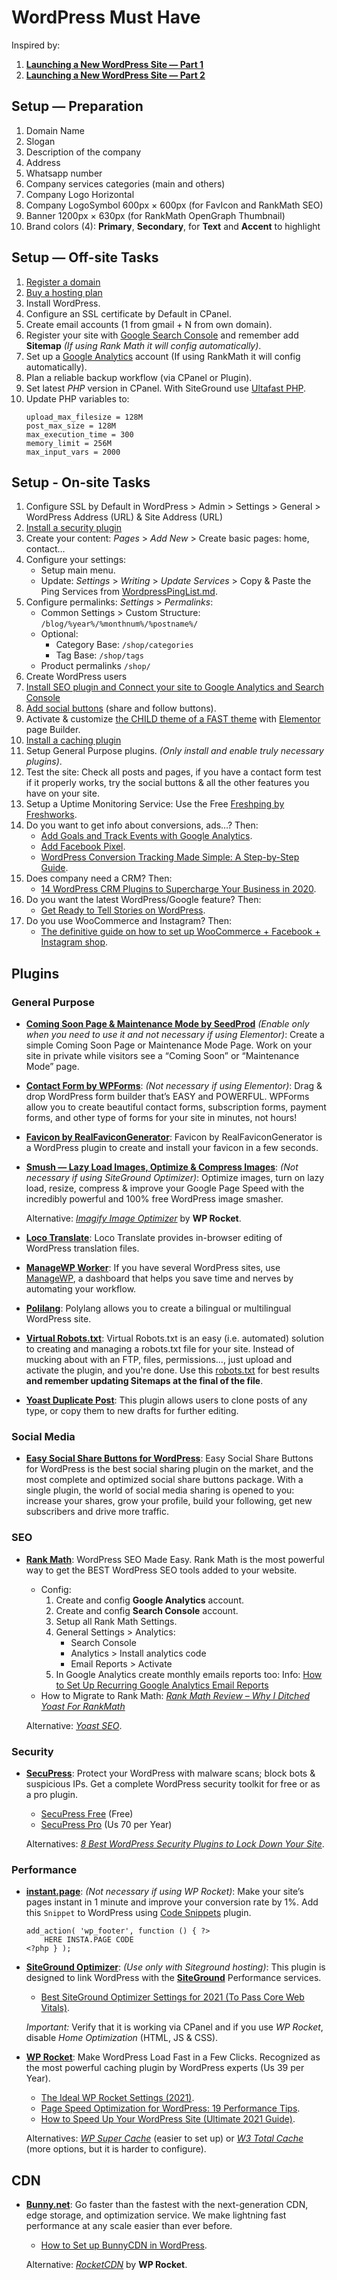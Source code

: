 # WordPress Must Have

Inspired by:
1. [**Launching a New WordPress Site — Part 1**](http://www.hongkiat.com/blog/launching-new-wordpress-site-part-1/)
2. [**Launching a New WordPress Site — Part 2**](http://www.hongkiat.com/blog/launching-new-wordpress-site-part-2/)


## Setup — Preparation

1. Domain Name
2. Slogan
3. Description of the company
4. Address
5. Whatsapp number
6. Company services categories (main and others)
7. Company Logo Horizontal
8. Company LogoSymbol 600px × 600px (for FavIcon and RankMath SEO)
9. Banner 1200px × 630px (for RankMath OpenGraph Thumbnail)
10. Brand colors (4): **Primary**, **Secondary**, for **Text** and **Accent** to highlight


## Setup — Off-site Tasks

1. [Register a domain](http://bit.ly/AX-Dominios)
2. [Buy a hosting plan](http://bit.ly/AX-SuperHosting)
3. Install WordPress.
4. Configure an SSL certificate by Default in CPanel.
5. Create email accounts (1 from gmail + N from own domain).
6. Register your site with [Google Search Console](https://search.google.com/search-console/about) and remember add
   **Sitemap** _(If using Rank Math it will config automatically)_.
7. Set up a [Google Analytics](https://analytics.google.com/) account (If using RankMath it will config automatically).
8. Plan a reliable backup workflow (via CPanel or Plugin).
9. Set latest _PHP_ version in CPanel. With SiteGround use [Ultafast PHP](https://www.siteground.com/kb/ultrafast-php-enable/).
10. Update PHP variables to:
      ```
      upload_max_filesize = 128M
      post_max_size = 128M
      max_execution_time = 300
      memory_limit = 256M
      max_input_vars = 2000  
      ```


## Setup - On-site Tasks

1. Configure SSL by Default in WordPress > Admin > Settings > General > WordPress Address (URL) & Site Address (URL)
2. [Install a security plugin](#security)
3. Create your content: _Pages_ > _Add New_ > Create basic pages: home, contact…
4. Configure your settings:
   - Setup main menu.
   - Update: _Settings_ > _Writing_ > _Update Services_ > Copy & Paste the Ping Services from [WordpressPingList.md](PingList.md).
5. Configure permalinks: _Settings_ > _Permalinks_:
   - Common Settings > Custom Structure: `/blog/%year%/%monthnum%/%postname%/`
   - Optional:
     - Category Base: `/shop/categories`
     - Tag Base: `/shop/tags`
   - Product permalinks `/shop/`
6. Create WordPress users
7. [Install SEO plugin and Connect your site to Google Analytics and Search Console](#seo)
8. [Add social buttons](#social-media) (share and follow buttons).
9. Activate & customize [the CHILD theme of a FAST theme](https://kinsta.com/blog/fastest-wordpress-theme/) with
   [Elementor](https://elementor.com/) page Builder.
10. [Install a caching plugin](#performance)
11. Setup General Purpose plugins. _(Only install and enable truly necessary plugins)_.
12. Test the site: Check all posts and pages, if you have a contact form test if it properly works, try the social
    buttons & all the other features you have on your site.
13. Setup a Uptime Monitoring Service: Use the Free [Freshping by Freshworks](https://www.freshworks.com/website-monitoring/).
15. Do you want to get info about conversions, ads…? Then:
    - [Add Goals and Track Events with Google Analytics](https://www.wpbeginner.com/wp-tutorials/how-to-add-google-analytics-event-tracking-in-wordpress/).
    - [Add Facebook Pixel](https://www.facebook.com/business/learn/facebook-ads-pixel).
    - [WordPress Conversion Tracking Made Simple: A Step-by-Step Guide](https://www.wpbeginner.com/beginners-guide/wordpress-conversion-tracking-made-simple-a-step-by-step-guide/).
16. Does company need a CRM? Then:
    - [14 WordPress CRM Plugins to Supercharge Your Business in 2020](https://kinsta.com/blog/wordpress-crm/).
17. Do you want the latest WordPress/Google feature? Then:
    - [Get Ready to Tell Stories on WordPress](https://google.github.io/web-stories-wp/beta/).
18. Do you use WooCommerce and Instagram? Then:
    - [The definitive guide on how to set up WooCommerce + Facebook + Instagram shop](https://saucal.com/the-definitive-guide-on-how-to-setup-woocommerce-facebook-instagram-shop/).




## Plugins


### General Purpose

* [**Coming Soon Page & Maintenance Mode by SeedProd**](https://wordpress.org/plugins/coming-soon/)
  _(Enable only when you need to use it and not necessary if using Elementor)_: Create a simple Coming Soon Page or
  Maintenance Mode Page. Work on your site in private while visitors see a “Coming Soon” or “Maintenance Mode” page.


* [**Contact Form by WPForms**](https://wordpress.org/plugins/wpforms-lite/):
  _(Not necessary if using Elementor)_: Drag & drop WordPress form builder that’s EASY and POWERFUL. WPForms allow you
  to create beautiful contact forms, subscription forms, payment forms, and other type of forms for your site in
  minutes, not hours!


* [**Favicon by RealFaviconGenerator**](https://wordpress.org/plugins/favicon-by-realfavicongenerator/):
  Favicon by RealFaviconGenerator is a WordPress plugin to create and install your favicon in a few seconds.


* [**Smush — Lazy Load Images, Optimize & Compress Images**](https://wordpress.org/plugins/wp-smushit/):
  _(Not necessary if using SiteGround Optimizer)_: Optimize images, turn on lazy load, resize, compress & improve your
  Google Page Speed with the incredibly powerful and 100% free WordPress image smasher.

  Alternative: [_Imagify Image Optimizer_](https://wordpress.org/plugins/imagify/) by **WP Rocket**.


* [**Loco Translate**](https://wordpress.org/plugins/loco-translate/):
  Loco Translate provides in-browser editing of WordPress translation files.


* [**ManageWP Worker**](https://wordpress.org/plugins/worker/):
  If you have several WordPress sites, use [ManageWP](https://managewp.com/), a dashboard that helps you save time and
  nerves by automating your workflow.


* [**Polilang**](https://wordpress.org/plugins/polylang/):
  Polylang allows you to create a bilingual or multilingual WordPress site.


* [**Virtual Robots.txt**](https://wordpress.org/plugins/pc-robotstxt/):
  Virtual Robots.txt is an easy (i.e. automated) solution to creating and managing a robots.txt file for your site.
  Instead of mucking about with an FTP, files, permissions…, just upload and activate the plugin, and you're done.
  Use this [robots.txt](robots.txt) for best results **and remember updating Sitemaps at the final of the file**.


* [**Yoast Duplicate Post**](https://wordpress.org/plugins/duplicate-post/):
  This plugin allows users to clone posts of any type, or copy them to new drafts for further editing.



### Social Media

* [**Easy Social Share Buttons for WordPress**](https://socialsharingplugin.com):
  Easy Social Share Buttons for WordPress is the best social sharing plugin on the market, and the most complete and
  optimized social share buttons package. With a single plugin, the world of social media sharing is opened to
  you: increase your shares, grow your profile, build your following, get new subscribers and drive more traffic.



### SEO

* [**Rank Math**](https://bit.ly/AX-Seo):
  WordPress SEO Made Easy. Rank Math is the most powerful way to get the BEST WordPress SEO tools added to your website.
  - Config:
    1. Create and config **Google Analytics** account.
    2. Create and config **Search Console** account.
    3. Setup all Rank Math Settings.
    4. General Settings > Analytics:
       - Search Console
       - Analytics > Install analytics code
       - Email Reports > Activate
    5. In Google Analytics create monthly emails reports too:
       Info: [How to Set Up Recurring Google Analytics Email Reports](https://www.cdgi.com/2019/05/google-analytics-email-reports/)
  - How to Migrate to Rank Math: _[Rank Math Review – Why I Ditched Yoast For RankMath](https://www.matthewwoodward.co.uk/seo/reviews/rank-math/)_

  Alternative: _[Yoast SEO](https://yoast.com/wordpress/plugins/seo/)_.



### Security

* [**SecuPress**](https://secupress.me):
  Protect your WordPress with malware scans; block bots & suspicious IPs. Get a complete WordPress security toolkit for
  free or as a pro plugin.
    * [SecuPress Free](https://wordpress.org/plugins/secupress/) (Free)
    * [SecuPress Pro](https://secupress.me/) (Us 70 per Year)

   Alternatives: _[8 Best WordPress Security Plugins to Lock Down Your Site](https://elementor.com/blog/wordpress-security-plugins/)_.



### Performance

* [**instant.page**](https://instant.page/):
  _(Not necessary if using WP Rocket)_: Make your site’s pages instant in 1 minute and improve your conversion rate by
  1%. Add this `Snippet` to WordPress using [Code Snippets](https://wordpress.org/plugins/code-snippets/) plugin.

  ```
  add_action( 'wp_footer', function () { ?>
      HERE INSTA.PAGE CODE
  <?php } );
  ```

* [**SiteGround Optimizer**](https://wordpress.org/plugins/sg-cachepress/):
  _(Use only with Siteground hosting)_: This plugin is designed to link WordPress with the
  [**SiteGround**](http://bit.ly/AX-SuperHosting ) Performance services.
  - [Best SiteGround Optimizer Settings for 2021 (To Pass Core Web Vitals)](https://startblogging101.com/sg-optimizer-settings/).
  
  _Important:_ Verify that it is working via CPanel and if you use _WP Rocket_, disable _Home Optimization_ (HTML, JS & CSS).


* [**WP Rocket**](https://wp-rocket.me/?ref=04c2ff82):
  Make WordPress Load Fast in a Few Clicks. Recognized as the most powerful caching plugin by WordPress experts
  (Us 39 per Year).
  - [The Ideal WP Rocket Settings (2021)](https://onlinemediamasters.com/wp-rocket-settings/).
  - [Page Speed Optimization for WordPress: 19 Performance Tips](https://wp-rocket.me/blog/guide-to-page-speed-optimization-for-wordpress/).
  - [How to Speed Up Your WordPress Site (Ultimate 2021 Guide)](https://kinsta.com/learn/speed-up-wordpress/).

  Alternatives:
  [_WP Super Cache_](https://wordpress.org/plugins/wp-super-cache/) (easier to set up)
  or
  [_W3 Total Cache_](https://wordpress.org/plugins/w3-total-cache/) (more options, but it is harder to configure).



## CDN

* [**Bunny.net**](https://bit.ly/AX-SuperCDN):
  Go faster than the fastest with the next-generation CDN, edge storage, and optimization service. We make lightning
  fast performance at any scale easier than ever before.
  - [How to Set up BunnyCDN in WordPress](https://wpspeedmatters.com/bunnycdn-wordpress/#how-to-setup-bunnycdn-in-wordpress).

  Alternative: [_RocketCDN_](https://wp-rocket.me/rocketcdn/) by **WP Rocket**.
